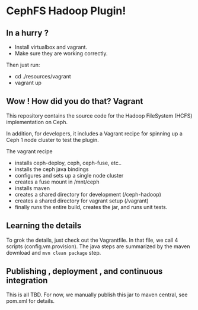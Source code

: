 CephFS Hadoop Plugin!
=====================

## In a hurry ? ## 

- Install virtualbox and vagrant.
- Make sure they are working correctly.

Then just run:

- cd ./resources/vagrant
- vagrant up

## Wow ! How did you do that? Vagrant ## 

This repository contains the source code for the Hadoop FileSystem (HCFS) implementation on  Ceph.

In addition, for developers, it includes a Vagrant recipe for spinning up a Ceph 1 node cluster to test the plugin.

The vagrant recipe

 - installs ceph-deploy, ceph, ceph-fuse, etc..
 - installs the ceph java bindings
 - configures and sets up a single node cluster
 - creates a fuse mount in /mnt/ceph
 - installs maven
 - creates a shared directory for development (/ceph-hadoop)
 - creates a shared directory for vagrant setup (/vagrant) 
 - finally runs the entire build, creates the jar, and runs unit tests.

## Learning the details ##

To grok the details, just check out the Vagrantfile.  In that file, we call 4 scripts (config.vm.provision).
The java steps are summarized by the maven download and `mvn clean package` step.

## Publishing , deployment , and continuous integration ##

This is all TBD.  For now, we manually publish this jar to maven central, see pom.xml for details. 
